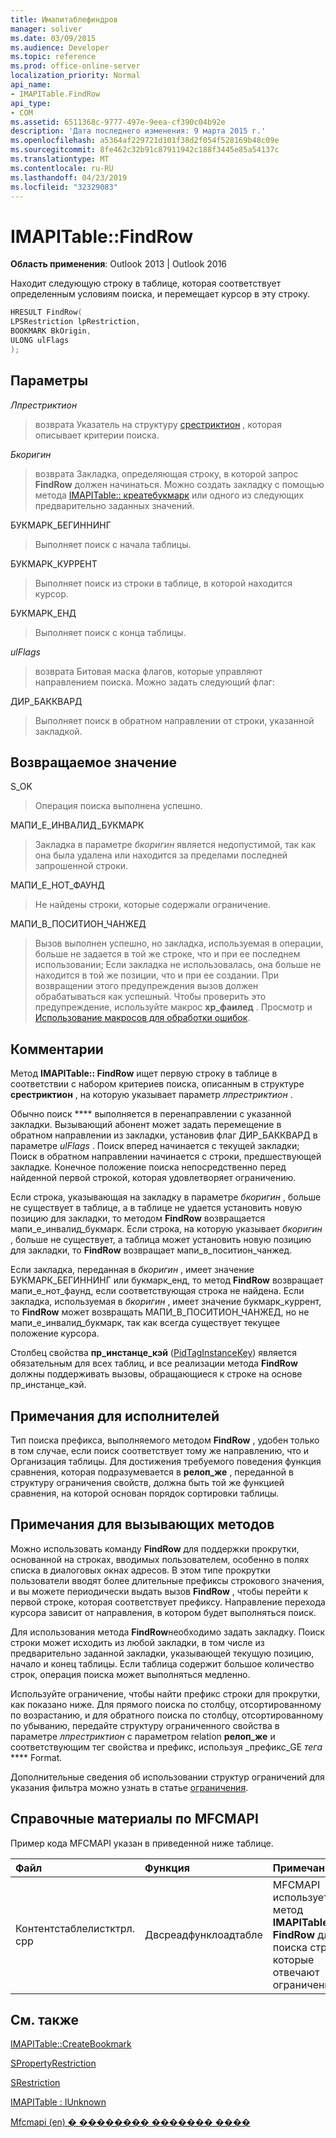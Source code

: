 ```yaml
---
title: Имапитаблефиндров
manager: soliver
ms.date: 03/09/2015
ms.audience: Developer
ms.topic: reference
ms.prod: office-online-server
localization_priority: Normal
api_name:
- IMAPITable.FindRow
api_type:
- COM
ms.assetid: 6511368c-9777-497e-9eea-cf390c04b92e
description: 'Дата последнего изменения: 9 марта 2015 г.'
ms.openlocfilehash: a5364af229721d101f38d2f054f528169b48c09e
ms.sourcegitcommit: 8fe462c32b91c87911942c188f3445e85a54137c
ms.translationtype: MT
ms.contentlocale: ru-RU
ms.lasthandoff: 04/23/2019
ms.locfileid: "32329083"
---
```

# <a name="imapitablefindrow"></a>IMAPITable::FindRow

  
  
**Область применения**: Outlook 2013 | Outlook 2016 
  
Находит следующую строку в таблице, которая соответствует определенным условиям поиска, и перемещает курсор в эту строку.
  
```cpp
HRESULT FindRow(
LPSRestriction lpRestriction,
BOOKMARK BkOrigin,
ULONG ulFlags
);
```

## <a name="parameters"></a>Параметры

 _Лпрестриктион_
  
> возврата Указатель на структуру [срестриктион](srestriction.md) , которая описывает критерии поиска. 
    
 _Бкоригин_
  
> возврата Закладка, определяющая строку, в которой запрос **FindRow** должен начинаться. Можно создать закладку с помощью метода [IMAPITable:: креатебукмарк](imapitable-createbookmark.md) или одного из следующих предварительно заданных значений. 
    
БУКМАРК_БЕГИННИНГ 
  
> Выполняет поиск с начала таблицы. 
    
БУКМАРК_КУРРЕНТ 
  
> Выполняет поиск из строки в таблице, в которой находится курсор. 
    
БУКМАРК_ЕНД 
  
> Выполняет поиск с конца таблицы. 
    
 _ulFlags_
  
> возврата Битовая маска флагов, которые управляют направлением поиска. Можно задать следующий флаг:
    
ДИР_БАККВАРД 
  
> Выполняет поиск в обратном направлении от строки, указанной закладкой.
    
## <a name="return-value"></a>Возвращаемое значение

S_OK 
  
> Операция поиска выполнена успешно.
    
МАПИ_Е_ИНВАЛИД_БУКМАРК 
  
> Закладка в параметре _бкоригин_ является недопустимой, так как она была удалена или находится за пределами последней запрошенной строки. 
    
МАПИ_Е_НОТ_ФАУНД 
  
> Не найдены строки, которые содержали ограничение.
    
МАПИ_В_ПОСИТИОН_ЧАНЖЕД
  
> Вызов выполнен успешно, но закладка, используемая в операции, больше не задается в той же строке, что и при ее последнем использовании; Если закладка не использовалась, она больше не находится в той же позиции, что и при ее создании. При возвращении этого предупреждения вызов должен обрабатываться как успешный. Чтобы проверить это предупреждение, используйте макрос **хр_фаилед** . Просмотр и [Использование макросов для обработки ошибок](using-macros-for-error-handling.md).
    
## <a name="remarks"></a>Комментарии

Метод **IMAPITable:: FindRow** ищет первую строку в таблице в соответствии с набором критериев поиска, описанным в структуре **срестриктион** , на которую указывает параметр _лпрестриктион_ . 
  
Обычно поиск **** выполняется в перенаправлении с указанной закладки. Вызывающий абонент может задать перемещение в обратном направлении из закладки, установив флаг ДИР_БАККВАРД в параметре _ulFlags_ . Поиск вперед начинается с текущей закладки; Поиск в обратном направлении начинается с строки, предшествующей закладке. Конечное положение поиска непосредственно перед найденной первой строкой, которая удовлетворяет ограничению. 
  
Если строка, указывающая на закладку в параметре _бкоригин_ , больше не существует в таблице, а в таблице не удается установить новую позицию для закладки, то методом **FindRow** возвращается мапи_е_инвалид_букмарк. Если строка, на которую указывает _бкоригин_ , больше не существует, а таблица может установить новую позицию для закладки, то **FindRow** возвращает мапи_в_поситион_чанжед. 
  
Если закладка, переданная в _бкоригин_ , имеет значение БУКМАРК_БЕГИННИНГ или букмарк_енд, то метод **FindRow** возвращает мапи_е_нот_фаунд, если соответствующая строка не найдена. Если закладка, используемая в _бкоригин_ , имеет значение букмарк_куррент, то **FindRow** может возвращать МАПИ_В_ПОСИТИОН_ЧАНЖЕД, но не мапи_е_инвалид_букмарк, так как всегда существует текущее положение курсора. 
  
Столбец свойства **пр_инстанце_кэй** ([PidTagInstanceKey](pidtaginstancekey-canonical-property.md)) является обязательным для всех таблиц, и все реализации метода **FindRow** должны поддерживать вызовы, обращающиеся к строке на основе пр_инстанце_кэй. 
  
## <a name="notes-to-implementers"></a>Примечания для исполнителей

Тип поиска префикса, выполняемого методом **FindRow** , удобен только в том случае, если поиск соответствует тому же направлению, что и Организация таблицы. Для достижения требуемого поведения функция сравнения, которая подразумевается в **релоп_же** , переданной в структуру ограничения свойств, должна быть той же функцией сравнения, на которой основан порядок сортировки таблицы. 
  
## <a name="notes-to-callers"></a>Примечания для вызывающих методов

Можно использовать команду **FindRow** для поддержки прокрутки, основанной на строках, вводимых пользователем, особенно в полях списка в диалоговых окнах адресов. В этом типе прокрутки пользователи вводят более длительные префиксы строкового значения, и вы можете периодически выдать вызов **FindRow** , чтобы перейти к первой строке, которая соответствует префиксу. Направление перехода курсора зависит от направления, в котором будет выполняться поиск. 
  
Для использования метода **FindRow**необходимо задать закладку. Поиск строки может исходить из любой закладки, в том числе из предварительно заданной закладки, указывающей текущую позицию, начало и конец таблицы. Если таблица содержит большое количество строк, операция поиска может выполняться медленно.
  
Используйте ограничение, чтобы найти префикс строки для прокрутки, как показано ниже. Для прямого поиска по столбцу, отсортированному по возрастанию, и для обратного поиска по столбцу, отсортированному по убыванию, передайте структуру ограниченного свойства в параметре _лпрестриктион_ с параметром relation **релоп_же** и соответствующим тег свойства и префикс, используя _префикс_GE _тега_ **** Format. 
  
Дополнительные сведения об использовании структур ограничений для указания фильтра можно узнать в статье [ограничения](about-restrictions.md).
  
## <a name="mfcmapi-reference"></a>Справочные материалы по MFCMAPI

Пример кода MFCMAPI указан в приведенной ниже таблице.
  
|**Файл**|**Функция**|**Примечание**|
|:-----|:-----|:-----|
|Контентстаблелистктрл. cpp  <br/> |Двсреадфунклоадтабле  <br/> |MFCMAPI использует метод **IMAPITable:: FindRow** для поиска строк, которые отвечают ограничению.  <br/> |
   
## <a name="see-also"></a>См. также



[IMAPITable::CreateBookmark](imapitable-createbookmark.md)
  
[SPropertyRestriction](spropertyrestriction.md)
  
[SRestriction](srestriction.md)
  
[IMAPITable : IUnknown](imapitableiunknown.md)


[Mfcmapi (en) � �������� ������� ����](mfcmapi-as-a-code-sample.md)

